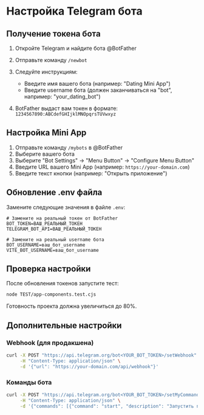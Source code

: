 # Настройка Telegram бота

## Получение токена бота

1. Откройте Telegram и найдите бота @BotFather
2. Отправьте команду `/newbot`
3. Следуйте инструкциям:
   - Введите имя вашего бота (например: "Dating Mini App")
   - Введите username бота (должен заканчиваться на "bot", например: "your_dating_bot")

4. BotFather выдаст вам токен в формате: `1234567890:ABCdefGHIjklMNOpqrsTUVwxyz`

## Настройка Mini App

1. Отправьте команду `/mybots` в @BotFather
2. Выберите вашего бота
3. Выберите "Bot Settings" → "Menu Button" → "Configure Menu Button"
4. Введите URL вашего Mini App (например: `https://your-domain.com`)
5. Введите текст кнопки (например: "Открыть приложение")

## Обновление .env файла

Замените следующие значения в файле `.env`:

```env
# Замените на реальный токен от BotFather
BOT_TOKEN=ВАШ_РЕАЛЬНЫЙ_ТОКЕН
TELEGRAM_BOT_API=ВАШ_РЕАЛЬНЫЙ_ТОКЕН

# Замените на реальный username бота
BOT_USERNAME=ваш_бот_username
VITE_BOT_USERNAME=ваш_бот_username
```

## Проверка настройки

После обновления токенов запустите тест:
```bash
node TEST/app-components.test.cjs
```

Готовность проекта должна увеличиться до 80%.

## Дополнительные настройки

### Webhook (для продакшена)
```bash
curl -X POST "https://api.telegram.org/bot<YOUR_BOT_TOKEN>/setWebhook" \
     -H "Content-Type: application/json" \
     -d '{"url": "https://your-domain.com/api/webhook"}'
```

### Команды бота
```bash
curl -X POST "https://api.telegram.org/bot<YOUR_BOT_TOKEN>/setMyCommands" \
     -H "Content-Type: application/json" \
     -d '{"commands": [{"command": "start", "description": "Запустить приложение знакомств"}]}'
```